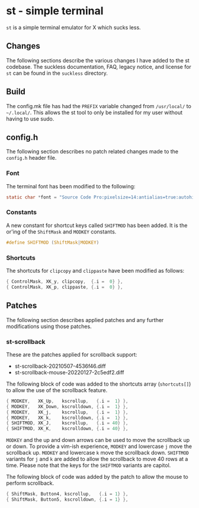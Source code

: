 # st - simple terminal

`st` is a simple terminal emulator for X which sucks less.

## Changes

The following sections describe the various changes I have added to the st
codebase. The suckless documentation, FAQ, legacy notice, and license for `st`
can be found in the `suckless` directory.

## Build

The config.mk file has had the `PREFIX` variable changed from `/usr/local/` to
`~/.local/`. This allows the st tool to only be installed for my user without 
having to use sudo.

## config.h

The following section describes no patch related changes made to the `config.h`
header file.

### Font

The terminal font has been modified to the following:

```c
static char *font = "Source Code Pro:pixelsize=14:antialias=true:autohint=true";
```

### Constants

A new constant for shortcut keys called `SHIFTMOD` has been added. It is the
or'ing of the `ShiftMask` and `MODKEY` constants.

```c
#define SHIFTMOD (ShiftMask|MODKEY)
```

### Shortcuts

The shortcuts for `clipcopy` and `clippaste` have been modified as follows:
```c
{ ControlMask, XK_y, clipcopy,  {.i =  0} },
{ ControlMask, XK_p, clippaste, {.i =  0} },
```

## Patches

The following section describes applied patches and any further modifications
using those patches.

### st-scrollback

These are the patches applied for scrollback support:
- st-scrollback-20210507-4536f46.diff
- st-scrollback-mouse-20220127-2c5edf2.diff

The following block of code was added to the shortcuts array (`shortcuts[]`) to
allow the use of the scrollback feature.

```c
{ MODKEY,   XK_Up,   kscrollup,   {.i =  1} },
{ MODKEY,   XK_Down, kscrolldown, {.i =  1} },
{ MODKEY,   XK_j,    kscrollup,   {.i =  1} },
{ MODKEY,   XK_k,    kscrolldown, {.i =  1} },
{ SHIFTMOD, XK_J,    kscrollup,   {.i = 40} },
{ SHIFTMOD, XK_K,    kscrolldown, {.i = 40} },
```

`MODKEY` and the up and down arrows can be used to move the scrollback up or
down. To provide a vim-ish experience, `MODKEY` and lowercase `j` move the
scrollback up. `MODKEY` and lowercase `k` move the scrollback down. `SHIFTMOD`
variants for `j` and `k` are added to allow the scrollback to move 40 rows at
a time. Please note that the keys for the `SHIFTMOD` variants are capitol.

The following block of code was added by the patch to allow the mouse to
perform scrollback.

```c
{ ShiftMask, Button4, kscrollup,   {.i = 1} },
{ ShiftMask, Button5, kscrolldown, {.i = 1} },
```
